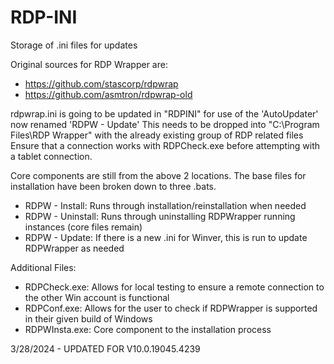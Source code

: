 # RDP-INI
Storage of .ini files for updates

Original sources for RDP Wrapper are:
 - https://github.com/stascorp/rdpwrap
 - https://github.com/asmtron/rdpwrap-old
 
 rdpwrap.ini is going to be updated in "RDPINI" for use of the 'AutoUpdater' now renamed 'RDPW - Update'
 This needs to be dropped into "C:\Program Files\RDP Wrapper" with the already existing group of RDP related files
 Ensure that a connection works with RDPCheck.exe before attempting with a tablet connection.

Core components are still from the above 2 locations. The base files for installation have been broken down to three .bats.
 - RDPW - Install: Runs through installation/reinstallation when needed
 - RDPW - Uninstall: Runs through uninstalling RDPWrapper running instances (core files remain)
 - RDPW - Update: If there is a new .ini for Winver, this is run to update RDPWrapper as needed
 
 Additional Files:
  - RDPCheck.exe: Allows for local testing to ensure a remote connection to the other Win account is functional
  - RDPConf.exe: Allows for the user to check if RDPWrapper is supported in their given build of Windows
  - RDPWInsta.exe: Core component to the installation process



3/28/2024 - UPDATED FOR V10.0.19045.4239
